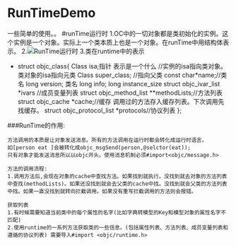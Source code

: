 # RunTimeDemo
一些简单的使用。。
#runTime运行时
1.OC中的一切对象都是类初始化的实例。这个实例是一个对象。实际上一个类本质上也是一个对象。在runTime中用结构体表示。
2.![RunTime运行时](/Users/Start/Downloads/MarkDown/类.png) 
3.类在runtime中的表示
* struct objc_class{
Class isa;指针 表示是一个什么 //实例的isa指向类对象。类对象的isa指向元类
Class super_class; //指向父类
const char*name;//类名
long version; 类名
long info;
long instance_size
struct objc_ivar_list *ivars //成员变量列表
struct objc_method_list **methodLists;//方法列表
struct objc_cache *cache;//缓存 调用过的方法存入缓存列表。下次调用先找缓存。
struct objc_protocol_list *protocols//协议列表
};     



###RunTime的作用:
```
方法调用的本质是让对象发送消息。所有的方法调用在运行时都会转化成运行时语言。
如[person eat ]会被转化成objc_msgSend(person,@selctor(eat));
只有对象才能发送消息所以以objc开头。使用消息机制必须#import<objc/message.h>
```
```
方法的调用流程:
1.调用方法后,会现在对象的cache中查找方法。如果找到就执行。没找到就去对象的方法列表中查找(methodLists)。如果还没找到就会去父类的cache中找。没找到就会父类的方法列表中找。如果一直没找到就转向拦截调用。如果没有重写拦截调用的方法则会报错。    
```
```
获取列表
1.有时候需要知道当前类中的每个属性的名字(比如字典转模型的Key和模型对象的属性名字不匹配)
2.使用runtime的一系列方法获取类的一些信息。(包括属性列表、方法列表、成员变量列表和遵循的协议列表) 需要导入#import <objc/runtime.h>



```
























